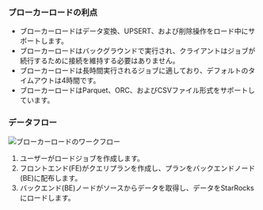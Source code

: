 ### ブローカーロードの利点

- ブローカーロードはデータ変換、UPSERT、および削除操作をロード中にサポートします。
- ブローカーロードはバックグラウンドで実行され、クライアントはジョブが続行するために接続を維持する必要はありません。
- ブローカーロードは長時間実行されるジョブに適しており、デフォルトのタイムアウトは4時間です。
- ブローカーロードはParquet、ORC、およびCSVファイル形式をサポートしています。

### データフロー

![ブローカーロードのワークフロー](../broker_load_how-to-work_en.png)

1. ユーザーがロードジョブを作成します。
2. フロントエンド(FE)がクエリプランを作成し、プランをバックエンドノード(BE)に配布します。
3. バックエンド(BE)ノードがソースからデータを取得し、データをStarRocksにロードします。